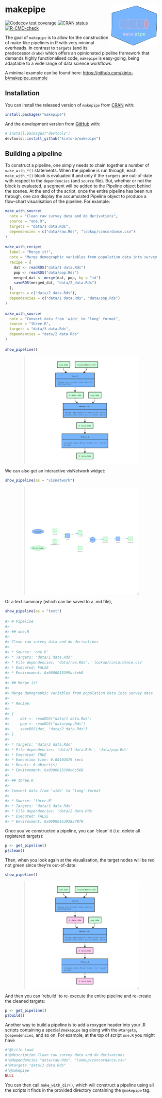 
<!-- README.md is generated from README.Rmd. Please edit that file -->

# makepipe <img src='man/figures/logo.png' align="right" height="139"/>

<!-- badges: start -->

[![Codecov test
coverage](https://codecov.io/gh/kinto-b/makepipe/branch/master/graph/badge.svg)](https://app.codecov.io/gh/kinto-b/makepipe?branch=master)
[![CRAN
status](https://www.r-pkg.org/badges/version/makepipe)](https://CRAN.R-project.org/package=makepipe)
[![R-CMD-check](https://github.com/kinto-b/makepipe/actions/workflows/R-CMD-check.yaml/badge.svg)](https://github.com/kinto-b/makepipe/actions/workflows/R-CMD-check.yaml)
<!-- badges: end -->

The goal of `makepipe` is to allow for the construction of make-like
pipelines in R with very minimal overheads. In contrast to `targets`
(and its predecessor `drake`) which offers an opinionated pipeline
framework that demands highly functionalised code, `makepipe` is
easy-going, being adaptable to a wide range of data science workflows.

A minimal example can be found here:
<https://github.com/kinto-b/makepipe_example>

## Installation

You can install the released version of `makepipe` from
[CRAN](https://CRAN.R-project.org) with:

``` r
install.packages("makepipe")
```

And the development version from [GitHub](https://github.com/) with:

``` r
# install.packages("devtools")
devtools::install_github("kinto-b/makepipe")
```

## Building a pipeline

To construct a pipeline, one simply needs to chain together a number of
`make_with_*()` statements. When the pipeline is run through, each
`make_with_*()` block is evaluated if and only if the `targets` are
out-of-date with respect to the `dependencies` (and `source` file). But,
whether or not the block is evaluated, a segment will be added to the
Pipeline object behind the scenes. At the end of the script, once the
entire pipeline has been run through, one can display the accumulated
Pipeline object to produce a flow-chart visualisation of the pipeline.
For example:

``` r
make_with_source(
  note = "Clean raw survey data and do derivations",
  source = "one.R",
  targets = "data/1 data.Rds",
  dependencies = c("data/raw.Rds", "lookup/concordance.csv")
)

make_with_recipe(
  label = "Merge it!",
  note = "Merge demographic variables from population data into survey data",
  recipe = {
    dat <- readRDS("data/1 data.Rds")
    pop <- readRDS("data/pop.Rds")
    merged_dat <- merge(dat, pop, by = "id")
    saveRDS(merged_dat, "data/2_data.Rds")
  },
  targets = c("data/2 data.Rds"),
  dependencies = c("data/1 data.Rds", "data/pop.Rds")
)

make_with_source(
  note = "Convert data from 'wide' to 'long' format",
  source = "three.R",
  targets = "data/3 data.Rds",
  dependencies = "data/2 data.Rds"
)

show_pipeline()
```

<img src="man/figures/pipeline_nomnoml_uptodate.png" width="75%" style="display: block; margin: auto;" />

We can also get an interactive visNetwork widget:

``` r
show_pipeline(as = "visnetwork")
```

<img src="man/figures/pipeline_visnetwork_uptodate.png" width="75%" style="display: block; margin: auto;" />

Or a text summary (which can be saved to a .md file),

``` r
show_pipeline(as = "text")

#> # Pipeline
#> 
#> ## one.R
#> 
#> Clean raw survey data and do derivations
#> 
#> * Source: 'one.R'
#> * Targets: 'data/1 data.Rds'
#> * File dependencies: 'data/raw.Rds', 'lookup/concordance.csv'
#> * Executed: FALSE
#> * Environment: 0x0000015399acfeb8
#> 
#> ## Merge it!
#> 
#> Merge demographic variables from population data into survey data
#> 
#> * Recipe: 
#> 
#> {
#>     dat <- readRDS("data/1 data.Rds")
#>     pop <- readRDS("data/pop.Rds")
#>     saveRDS(dat, "data/2_data.Rds")
#> }
#> 
#> * Targets: 'data/2 data.Rds'
#> * File dependencies: 'data/1 data.Rds', 'data/pop.Rds'
#> * Executed: TRUE
#> * Execution time: 0.00103879 secs
#> * Result: 0 object(s)
#> * Environment: 0x0000015390c6c568
#> 
#> ## three.R
#> 
#> Convert data from 'wide' to 'long' format
#> 
#> * Source: 'three.R'
#> * Targets: 'data/3 data.Rds'
#> * File dependencies: 'data/2 data.Rds'
#> * Executed: FALSE
#> * Environment: 0x00000153928570f8
```

Once you’ve constructed a pipeline, you can ‘clean’ it (i.e. delete all
registered targets):

``` r
p <- get_pipeline()
p$clean()
```

Then, when you look again at the visualisation, the target nodes will be
red not green since they’re out-of-date:

``` r
show_pipeline()
```

<img src="man/figures/pipeline_nomnoml_outofdate.png" width="75%" style="display: block; margin: auto;" />

And then you can ‘rebuild’ to re-execute the entire pipeline and
re-create the cleaned targets:

``` r
p <- get_pipeline()
p$build()
```

Another way to build a pipeline is to add a roxygen header into your .R
scripts containing a special `@makepipe` tag along with the `@targets`,
`@dependencies`, and so on. For example, at the top of script `one.R`
you might have

``` r
#'@title Load
#'@description Clean raw survey data and do derivations
#'@dependencies "data/raw.Rds", "lookup/concordance.csv"
#'@targets "data/1 data.Rds"
#'@makepipe
NULL
```

You can then call `make_with_dir()`, which will construct a pipeline
using all the scripts it finds in the provided directory containing the
`@makepipe` tag.
